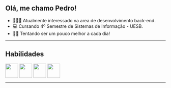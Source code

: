 ## Olá, me chamo Pedro!

- 🧑🏽‍💻 Atualmente interessado na area de desenvolvimento back-end.
- 💻 Cursando 4º Semestre de Sistemas de Informação - UESB.
- 🤙🏽 Tentando ser um pouco melhor a cada dia!

---

## Habilidades

<div>
  <img align="center" height="45" width="40" src="https://cdn.jsdelivr.net/gh/devicons/devicon/icons/php/php-original.svg" /> 
  <img align="center" height="45" width="40" src="https://cdn.jsdelivr.net/gh/devicons/devicon/icons/javascript/javascript-original.svg" />          
  <img align="center" height="45" width="40" src="https://cdn.jsdelivr.net/gh/devicons/devicon/icons/html5/html5-original.svg" />          
  <img align="center" height="45" width="40" src="https://cdn.jsdelivr.net/gh/devicons/devicon/icons/css3/css3-original.svg" />          
</div>

---
